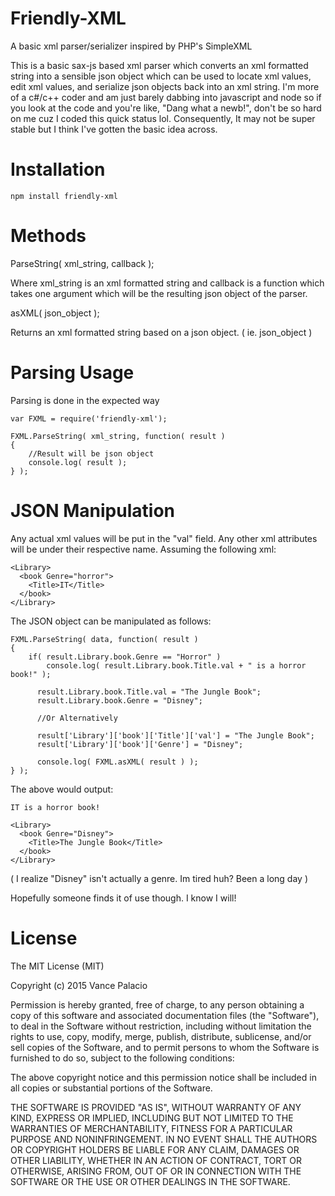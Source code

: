 # Friendly-XML
A basic xml parser/serializer inspired by PHP's SimpleXML

This is a basic sax-js based xml parser which converts an xml formatted string into a sensible json object which can be used to locate xml values, edit xml values, and serialize json objects back into an xml string. I'm more of a c#/c++ coder and am just barely dabbing into javascript and node so if you look at the code and you're like, "Dang what a newb!", don't be so hard on me cuz I coded this quick status lol. Consequently, It may not be super stable but I think I've gotten the basic idea across.

# Installation

	npm install friendly-xml

# Methods

ParseString( xml_string, callback );

Where xml_string is an xml formatted string and callback is a function 
which takes one argument which will be the resulting json object of the parser.
	
asXML( json_object );

Returns an xml formatted string based on a json object. ( ie. json_object )

# Parsing Usage

Parsing is done in the expected way

	var FXML = require('friendly-xml');

	FXML.ParseString( xml_string, function( result )
	{
		//Result will be json object
		console.log( result );
	} );

# JSON Manipulation

Any actual xml values will be put in the "val" field. Any other xml attributes will be under their respective name.
Assuming the following xml:

	<Library>
	  <book Genre="horror">
		<Title>IT</Title>
	  </book>
	</Library>

The JSON object can be manipulated as follows:

	FXML.ParseString( data, function( result )
	{
		if( result.Library.book.Genre == "Horror" )
			console.log( result.Library.book.Title.val + " is a horror book!" );
			
		  result.Library.book.Title.val = "The Jungle Book";
		  result.Library.book.Genre = "Disney";
		  
		  //Or Alternatively
		  
		  result['Library']['book']['Title']['val'] = "The Jungle Book";
		  result['Library']['book']['Genre'] = "Disney";
		  
		  console.log( FXML.asXML( result ) );
	} );

The above would output:

	IT is a horror book!

	<Library>
	  <book Genre="Disney">
		<Title>The Jungle Book</Title>
	  </book>
	</Library>

( I realize "Disney" isn't actually a genre. Im tired huh? Been a long day )

Hopefully someone finds it of use though. I know I will!

# License

The MIT License (MIT)

Copyright (c) 2015 Vance Palacio

Permission is hereby granted, free of charge, to any person obtaining a copy of this software and associated documentation files (the "Software"), to deal in the Software without restriction, including without limitation the rights to use, copy, modify, merge, publish, distribute, sublicense, and/or sell copies of the Software, and to permit persons to whom the Software is furnished to do so, subject to the following conditions:

The above copyright notice and this permission notice shall be included in all copies or substantial portions of the Software.

THE SOFTWARE IS PROVIDED "AS IS", WITHOUT WARRANTY OF ANY KIND, EXPRESS OR IMPLIED, INCLUDING BUT NOT LIMITED TO THE WARRANTIES OF MERCHANTABILITY, FITNESS FOR A PARTICULAR PURPOSE AND NONINFRINGEMENT. IN NO EVENT SHALL THE AUTHORS OR COPYRIGHT HOLDERS BE LIABLE FOR ANY CLAIM, DAMAGES OR OTHER LIABILITY, WHETHER IN AN ACTION OF CONTRACT, TORT OR OTHERWISE, ARISING FROM, OUT OF OR IN CONNECTION WITH THE SOFTWARE OR THE USE OR OTHER DEALINGS IN THE SOFTWARE.

